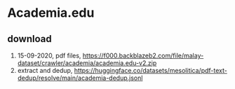 # Academia.edu

## download

1. 15-09-2020, pdf files, https://f000.backblazeb2.com/file/malay-dataset/crawler/academia/academia.edu-v2.zip
2. extract and dedup, https://huggingface.co/datasets/mesolitica/pdf-text-dedup/resolve/main/academia-dedup.jsonl